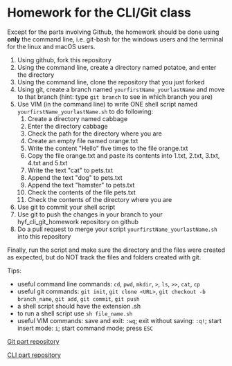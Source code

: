 # Homework for the CLI/Git class

Except for the parts involving Github, the homework should be done using **only** the command line, i.e. git-bash for the windows users and the terminal for the linux and macOS users.

1. Using github, fork this repository
2. Using the command line, create a directory named potatoe, and enter the directory
3. Using the command line, clone the repository that you just forked 
4. Using git, create a branch named `yourfirstName_yourlastName` and move to that branch (hint: type `git branch` to see in which branch you are)
5. Use VIM (in the command line) to write ONE shell script named `yourfirstName_yourlastName.sh` to do following:
   1. Create a directory named cabbage
   2. Enter the directory cabbage
   3. Check the path for the directory where you are
   4. Create an empty file named orange.txt
   5. Write the content "Hello" five times to the file orange.txt
   6. Copy the file orange.txt and paste its contents into 1.txt, 2.txt, 3.txt, 4.txt and 5.txt
   7. Write the text "cat" to pets.txt
   8. Append the text "dog" to pets.txt
   9. Append the text "hamster" to pets.txt
   10. Check the contents of the file pets.txt
   11. Check the contents of the directory where you are
6. Use git to commit your shell script
7. Use git to push the changes in your branch to your hyf_cli_git_homework repository on github
8. Do a pull request to merge your script `yourfirstName_yourlastName.sh` into this repository


Finally, run the script and make sure the directory and the files were created as expected, but do NOT track the files and folders created with git.


Tips:
 - useful command line commands: `cd`, `pwd`, `mkdir`, `>`, `ls`, `>>`, `cat`, `cp`
 - useful git commands: `git init`, `git clone <URL>`, `git checkout -b branch_name`, `git add`, `git commit`, `git push`
 - a shell script should have the extension .sh
 - to run a shell script use `sh file_name.sh`
 - useful VIM commands: save and exit: `:wq`; exit without saving: `:q!`; start insert mode: `i`; start command mode; press `ESC`
 
 
 
 
 [Git part repository](https://github.com/HackYourFuture-CPH/Git)
 
 [CLI part repository](https://github.com/HackYourFuture-CPH/CommandLine)
 
 
